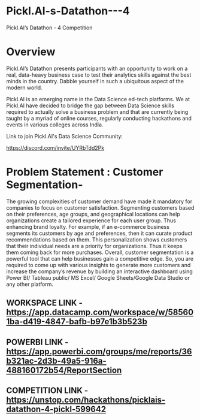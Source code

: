 # Pickl.AI-s-Datathon---4
Pickl.AI’s Datathon - 4 Competition

# Overview 
Pickl.AI’s Datathon presents participants with an opportunity to work on a real, data-heavy business case to test their analytics skills against the best minds in the country. Dabble yourself in such a ubiquitous aspect of the modern world.

Pickl.AI is an emerging name in the Data Science ed-tech platforms. We at Pickl.AI have decided to bridge the gap between Data Science skills required to actually solve a business problem and that are currently being taught by a myriad of online courses, regularly conducting hackathons and events in various colleges across India.

Link to join Pickl.AI's Data Science Community:

https://discord.com/invite/UYRbTdd2Pk

# Problem Statement : Customer Segmentation-

The growing complexities of customer demand have made it mandatory for companies to focus on customer satisfaction. Segmenting customers based on their preferences, age groups, and geographical locations can help organizations create a tailored experience for each user group. Thus enhancing brand loyalty. For example, if an e-commerce business segments its customers by age and preferences, then it can curate product recommendations based on them. This personalization shows customers that their individual needs are a priority for organizations. Thus it keeps them coming back for more purchases. Overall, customer segmentation is a powerful tool that can help businesses gain a competitive edge. So, you are required to come up with various insights to generate more customers and increase the company’s revenue by building an interactive dashboard using Power BI/ Tableau public/ MS Excel/ Google Sheets/Google Data Studio or any other platform.

## WORKSPACE LINK - https://app.datacamp.com/workspace/w/585601ba-d419-4847-bafb-b97e1b3b523b

## POWERBI LINK - https://app.powerbi.com/groups/me/reports/36b321ac-2d3b-49a5-916a-488160172b54/ReportSection

## COMPETITION LINK - https://unstop.com/hackathons/picklais-datathon-4-pickl-599642

